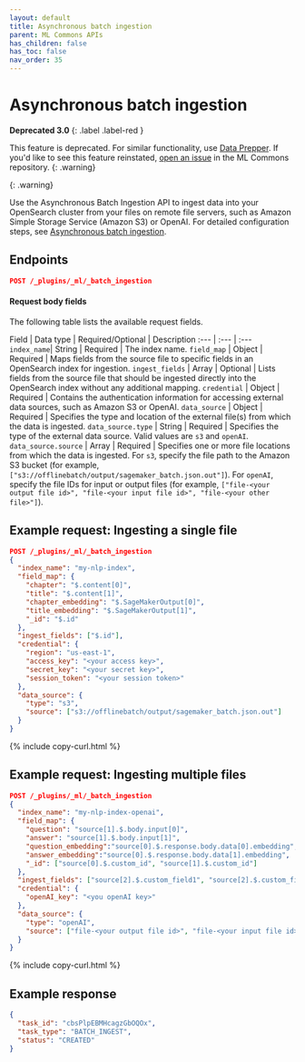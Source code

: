 ```yaml
---
layout: default
title: Asynchronous batch ingestion
parent: ML Commons APIs
has_children: false
has_toc: false
nav_order: 35
---
```


# Asynchronous batch ingestion
**Deprecated 3.0**
{: .label .label-red }

This feature is deprecated. For similar functionality, use [Data Prepper]({{site.url}}{{site.baseurl}}/data-prepper/). If you'd like to see this feature reinstated, [open an issue](https://github.com/opensearch-project/ml-commons/issues) in the ML Commons repository.
{: .warning}

{: .warning}

Use the Asynchronous Batch Ingestion API to ingest data into your OpenSearch cluster from your files on remote file servers, such as Amazon Simple Storage Service (Amazon S3) or OpenAI. For detailed configuration steps, see [Asynchronous batch ingestion]({{site.url}}{{site.baseurl}}/ml-commons-plugin/remote-models/async-batch-ingestion/).

## Endpoints

```json
POST /_plugins/_ml/_batch_ingestion
```

#### Request body fields

The following table lists the available request fields.

Field | Data type | Required/Optional | Description
:---  | :--- | :--- 
`index_name`| String | Required | The index name. 
`field_map` | Object | Required | Maps fields from the source file to specific fields in an OpenSearch index for ingestion. 
`ingest_fields` | Array | Optional | Lists fields from the source file that should be ingested directly into the OpenSearch index without any additional mapping. 
`credential` | Object | Required | Contains the authentication information for accessing external data sources, such as Amazon S3 or OpenAI.
`data_source` | Object | Required | Specifies the type and location of the external file(s) from which the data is ingested.
`data_source.type` | String | Required | Specifies the type of the external data source. Valid values are `s3` and `openAI`.
`data_source.source` | Array | Required | Specifies one or more file locations from which the data is ingested. For `s3`, specify the file path to the Amazon S3 bucket (for example, `["s3://offlinebatch/output/sagemaker_batch.json.out"]`). For `openAI`, specify the file IDs for input or output files (for example, `["file-<your output file id>", "file-<your input file id>", "file-<your other file>"]`).

## Example request: Ingesting a single file

```json
POST /_plugins/_ml/_batch_ingestion
{
  "index_name": "my-nlp-index",
  "field_map": {
    "chapter": "$.content[0]",
    "title": "$.content[1]",
    "chapter_embedding": "$.SageMakerOutput[0]",
    "title_embedding": "$.SageMakerOutput[1]",
    "_id": "$.id"
  },
  "ingest_fields": ["$.id"],
  "credential": {
    "region": "us-east-1",
    "access_key": "<your access key>",
    "secret_key": "<your secret key>",
    "session_token": "<your session token>"
  },
  "data_source": {
    "type": "s3",
    "source": ["s3://offlinebatch/output/sagemaker_batch.json.out"]
  }
}
```
{% include copy-curl.html %}

## Example request: Ingesting multiple files

```json
POST /_plugins/_ml/_batch_ingestion
{
  "index_name": "my-nlp-index-openai",
  "field_map": {
    "question": "source[1].$.body.input[0]",
    "answer": "source[1].$.body.input[1]",
    "question_embedding":"source[0].$.response.body.data[0].embedding",
    "answer_embedding":"source[0].$.response.body.data[1].embedding",
    "_id": ["source[0].$.custom_id", "source[1].$.custom_id"]
  },
  "ingest_fields": ["source[2].$.custom_field1", "source[2].$.custom_field2"],
  "credential": {
    "openAI_key": "<you openAI key>"
  },
  "data_source": {
    "type": "openAI",
    "source": ["file-<your output file id>", "file-<your input file id>", "file-<your other file>"]
  }
}
```
{% include copy-curl.html %}

## Example response

```json
{
  "task_id": "cbsPlpEBMHcagzGbOQOx",
  "task_type": "BATCH_INGEST",
  "status": "CREATED"
}
```
